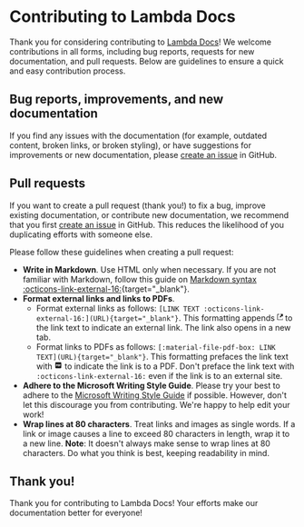 # Contributing to Lambda Docs

Thank you for considering contributing to
[Lambda Docs](https://docs.lambdalabs.com)! We welcome contributions in all
forms, including bug reports, requests for new documentation, and pull requests.
Below are guidelines to ensure a quick and easy contribution process.

## Bug reports, improvements, and new documentation

If you find any issues with the documentation (for example, outdated content,
broken links, or broken styling), or have suggestions for improvements or new
documentation, please
[create an issue](https://github.com/cbrownstein-lambda/lambda-docs-mkdocs/issues/new)
in GitHub.

## Pull requests

If you want to create a pull request (thank you!) to fix a bug, improve existing
documentation, or contribute new documentation, we recommend that you first
[create an issue](https://github.com/cbrownstein-lambda/lambda-docs-mkdocs/issues/new)
in GitHub. This reduces the likelihood of you duplicating efforts with someone
else.

Please follow these guidelines when creating a pull request:

- **Write in Markdown**. Use HTML only when necessary. If you are not familiar with Markdown,
  follow this guide on
  [Markdown syntax :octicons-link-external-16:](https://daringfireball.net/projects/markdown/syntax){target="_blank"}.
- **Format external links and links to PDFs**.
    - Format external links as follows: `[LINK TEXT :octicons-link-external-16:](URL){target="_blank"}`.
      This formatting appends
      <svg xmlns="http://www.w3.org/2000/svg" width="0.75em" height="1em" viewBox="0 0 12 16"><path fill-rule="evenodd" d="M11 10h1v3c0 .55-.45 1-1 1H1c-.55 0-1-.45-1-1V3c0-.55.45-1 1-1h3v1H1v10h10v-3zM6 2l2.25 2.25L5 7.5L6.5 9l3.25-3.25L12 8V2H6z" fill="currentColor"/></svg>
      to the link text to indicate an external link. The link also opens in a new tab.
    - Format links to PDFs as follows:
      `[:material-file-pdf-box: LINK TEXT](URL){target="_blank"}`. This
      formatting prefaces the link text with
      <svg xmlns="http://www.w3.org/2000/svg" width="1em" height="1em" viewBox="0 0 24 24"><path fill="currentColor" d="M19 3H5c-1.1 0-2 .9-2 2v14c0 1.1.9 2 2 2h14c1.1 0 2-.9 2-2V5c0-1.1-.9-2-2-2m-9.5 8.5c0 .8-.7 1.5-1.5 1.5H7v2H5.5V9H8c.8 0 1.5.7 1.5 1.5zm5 2c0 .8-.7 1.5-1.5 1.5h-2.5V9H13c.8 0 1.5.7 1.5 1.5zm4-3H17v1h1.5V13H17v2h-1.5V9h3zm-6.5 0h1v3h-1zm-5 0h1v1H7z"/></svg>
      to indicate the link is to a PDF. Don't preface the link text with
      `:octicons-link-external-16:` even if the link is to an external site.
- **Adhere to the Microsoft Writing Style Guide**. Please try your best to
  adhere to the
  [Microsoft Writing Style Guide](https://learn.microsoft.com/en-us/style-guide/welcome/)
  if possible. However, don't let this discourage you from contributing. We're
  happy to help edit your work!
- **Wrap lines at 80 characters**. Treat links and images as single words. If a
  link or image causes a line to exceed 80 characters in length, wrap it to a
  new line. **Note**: It doesn't always make sense to wrap lines at 80
  characters. Do what you think is best, keeping readability in mind.

## Thank you!

Thank you for contributing to Lambda Docs! Your efforts make our documentation
better for everyone!
